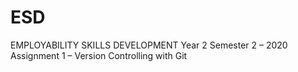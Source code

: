 # ESD
EMPLOYABILITY SKILLS DEVELOPMENT Year 2 Semester 2 – 2020 Assignment 1 – Version Controlling with Git
